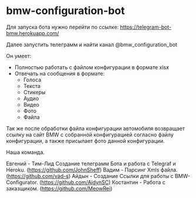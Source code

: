 # bmw-configuration-bot

Для запуска бота нужно перейти по ссылке:
https://telegram-bot-bmw.herokuapp.com/

Далее запустить телеграмм и найти канал @bmw_configuration_bot



Он умеет:
- Полностью работать с файлом конфигурации в формате xlsx
- Отвечать на сообщения в формате:
    - Голоса
    - Текста
    - Стикеры
    - Аудио
    - Видео
    - Фото
    - Файла
    
Так же после обработки файла конфигурации автомобиля возвращает ссылку на сайт BMW с собранной конфигурацией согласно файлу конфигурации, а также присылает фото данной конфигурации.

Наша команда.

Евгений - Тим-Лид Создание телеграмм Бота и работа с Telegraf и Heroku. (https://github.com/JohnSheff)
Вадим - Парсинг Xmls файла. (https://github.com/vad-s)
Айдын - Создание Ссылки для работы с BMW-Configurator. (https://github.com/AidynSC)
Костантин - Работа с заказщиком. (https://github.com/MeowRei)

